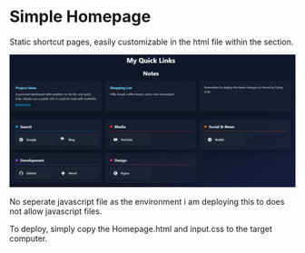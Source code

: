 # Simple Homepage

Static shortcut pages, easily customizable in the html file within the <scripts> section. 

![screenshot](image.png)

No seperate javascript file as the environment i am deploying this to does not allow javascript files.

To deploy, simply copy the Homepage.html and input.css to the target computer.